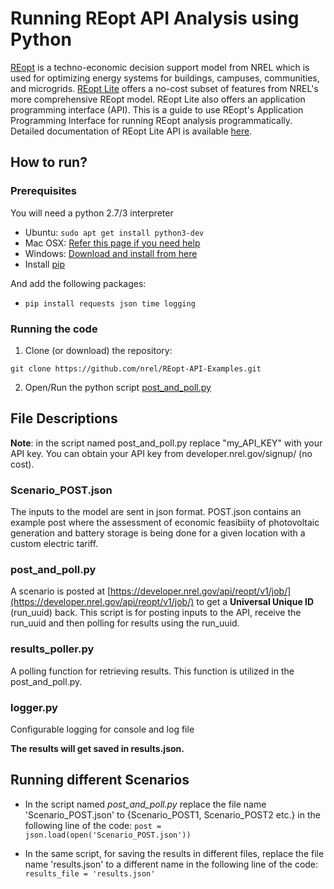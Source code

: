 Running REopt API Analysis using Python
==========================================

[REopt](https://reopt.nrel.gov/) is a techno-economic decision support model from NREL which is used for optimizing energy systems for buildings, campuses, communities, and microgrids. [REopt Lite](https://reopt.nrel.gov/tool) offers a no-cost subset of features from NREL's more comprehensive REopt model. REopt Lite also offers an application programming interface (API). This is a guide to use REopt's Application Programming Interface for running REopt analysis programmatically. Detailed documentation of REopt Lite API is available [here](https://developer.nrel.gov/docs/energy-optimization/reopt-v1/). 

## How to run?
  ### Prerequisites 
  You will need a python 2.7/3 interpreter 
  - Ubuntu: `sudo apt get install python3-dev`
  - Mac OSX: [Refer this page if you need help](https://docs.python-guide.org/starting/install3/osx/)
  - Windows: [Download and install from here](https://www.python.org/downloads/windows/)
  - Install [pip](https://pip.pypa.io/en/stable/installing/)
  
  And add the following packages:
  - `pip install requests json time logging`  
  
  ### Running the code
  1. Clone (or download) the repository: 
  
  `git clone https://github.com/nrel/REopt-API-Examples.git`
  
  2. Open/Run the python script [post\_and\_poll.py](post\_and\_poll.py)
  

## File Descriptions

**Note**: in the script  named post\_and\_poll.py replace "my_API_KEY" with your API key. You can obtain your API key from developer.nrel.gov/signup/ (no cost). 

### Scenario_POST.json
The inputs to the model are sent in json format. POST.json contains an example post where the assessment of economic feasibiity of photovoltaic generation and battery storage is being done for a given location with a custom electric tariff.

### post\_and\_poll.py
A scenario is posted at [https://developer.nrel.gov/api/reopt/v1/job/](https://developer.nrel.gov/api/reopt/v1/job/) to get a **Universal Unique ID** (run_uuid) back. This script is for posting inputs to the API, receive the run_uuid and then polling for results using the run_uuid.

### results\_poller.py
A polling function for retrieving results. This function is utilized in the post\_and\_poll.py. 

### logger.py
Configurable logging for console and log file


**The results will get saved in results.json.**

## Running different Scenarios
- In the script named _post\_and\_poll.py_ replace the file name 'Scenario_POST.json' to {Scenario_POST1, Scenario_POST2 etc.} in the following line of the code:
  `post = json.load(open('Scenario_POST.json'))`

- In the same script, for saving the results in different files, replace the file name 'results.json' to a different name in the following line of the code:
 ` results_file = 'results.json'`


